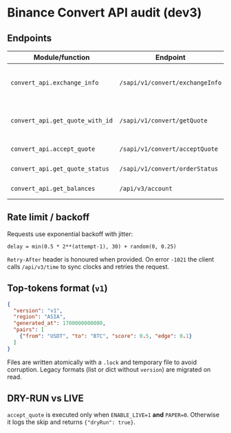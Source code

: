 # Binance Convert API audit (dev3)

## Endpoints

| Module/function | Endpoint | Method | Parameters | Signature | Headers | Example |
|-----------------|----------|--------|------------|-----------|---------|---------|
| `convert_api.exchange_info` | `/sapi/v1/convert/exchangeInfo` | GET | `fromAsset?` | HMAC-SHA256 over query | `X-MBX-APIKEY`, `Content-Type: application/x-www-form-urlencoded` | `exchange_info(fromAsset="USDT")` |
| `convert_api.get_quote_with_id` | `/sapi/v1/convert/getQuote` | POST | `fromAsset, toAsset, fromAmount, walletType?` | HMAC-SHA256 over form body | same as above | `get_quote_with_id("USDT","BTC",10)` |
| `convert_api.accept_quote` | `/sapi/v1/convert/acceptQuote` | POST | `quoteId, walletType?` | HMAC-SHA256 | same as above | `accept_quote("12345")` |
| `convert_api.get_quote_status` | `/sapi/v1/convert/orderStatus` | GET | `orderId` | HMAC-SHA256 | same as above | `get_quote_status("67890")` |
| `convert_api.get_balances` | `/api/v3/account` | GET | none | HMAC-SHA256 | same | `get_balances()` |

## Rate limit / backoff

Requests use exponential backoff with jitter:

```
delay = min(0.5 * 2**(attempt-1), 30) + random(0, 0.25)
```

`Retry-After` header is honoured when provided.  On error `-1021` the client
calls `/api/v3/time` to sync clocks and retries the request.

## Top-tokens format (`v1`)

```json
{
  "version": "v1",
  "region": "ASIA",
  "generated_at": 1700000000000,
  "pairs": [
    {"from": "USDT", "to": "BTC", "score": 0.5, "edge": 0.1}
  ]
}
```

Files are written atomically with a `.lock` and temporary file to avoid
corruption.  Legacy formats (list or dict without `version`) are migrated on
read.

## DRY-RUN vs LIVE

`accept_quote` is executed only when `ENABLE_LIVE=1` **and** `PAPER=0`.
Otherwise it logs the skip and returns `{"dryRun": true}`.

